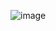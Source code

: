 ![image](https://github.com/miroollya/skill-based-test/assets/129681351/2999e69c-d5de-4acc-8d74-51aacb5099d2)
